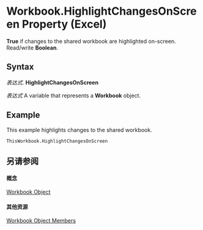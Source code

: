 
# Workbook.HighlightChangesOnScreen Property (Excel)

 **True** if changes to the shared workbook are highlighted on-screen. Read/write **Boolean**.


## Syntax

 _表达式_. **HighlightChangesOnScreen**

 _表达式_ A variable that represents a **Workbook** object.


## Example

This example highlights changes to the shared workbook.


```
ThisWorkbook.HighlightChangesOnScreen
```


## 另请参阅


#### 概念


[Workbook Object](8c00aa60-c974-eed3-0812-3c9625eb0d4c.md)
#### 其他资源


[Workbook Object Members](http://msdn.microsoft.com/library/dce102a3-25de-3ff4-2ce5-bc56e08baca7%28Office.15%29.aspx)